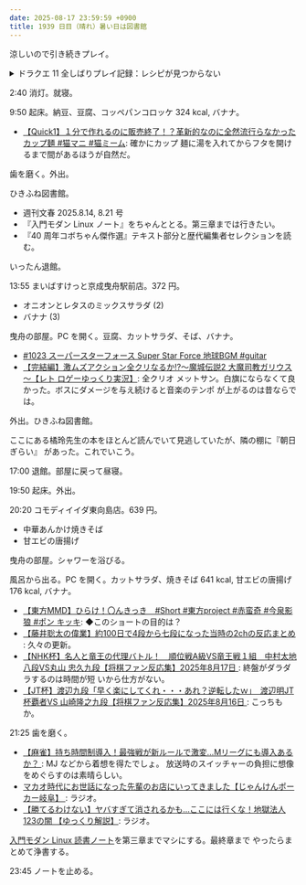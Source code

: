 ```yaml
---
date: 2025-08-17 23:59:59 +0900
title: 1939 日目（晴れ）暑い日は図書館
---
```


涼しいので引き続きプレイ。

<details><summary>ドラクエ 11 全しばりプレイ記録：レシピが見つからない</summary>
<p>現在未取得のレシピが三つあり、連武討魔行最終試練の報酬とネルセンの試練のコンプリート報酬というのはわかっている。
あと一つがどこから入手するものなのかを忘れている。</p>

<p>せんれきコマンドから回収済みのレシピ一覧を見ると、だいたい取得順に並んでいるらしい。
未取得項目前後のレシピを取得した場所からありかを推理できそうだが？</p>
</details>

2:40 消灯。就寝。

9:50 起床。納豆、豆腐、コッペパンコロッケ 324 kcal, バナナ。

* [【Quick1】１分で作れるのに販売終了！？革新的なのに全然流行らなかったカップ麺
  #猫マニ #猫ミーム](https://www.youtube.com/watch?v=Zit1kAPU1KU): 確かにカップ
  麺に湯を入れてからフタを開けるまで間があるほうが自然だ。

歯を磨く。外出。

ひきふね図書館。

* 週刊文春 2025.8.14, 8.21 号
* 『入門モダン Linux ノート』をちゃんととる。第三章までは行きたい。
* 『40 周年コボちゃん傑作選』テキスト部分と歴代編集者セレクションを読む。

いったん退館。

13:55 まいばすけっと京成曳舟駅前店。372 円。

* オニオンとレタスのミックスサラダ (2)
* バナナ (3)

曳舟の部屋。PC を開く。豆腐、カットサラダ、そば、バナナ。

* [#1023 スーパースターフォース Super Star Force 地球BGM #guitar
  ](https://www.youtube.com/shorts/ao1jZoeQN-M)
* [【完結編】激ムズアクション全クリなるか!?～魔城伝説2 大魔司教ガリウス～【レト
  ロゲーゆっくり実況】](https://www.youtube.com/watch?v=-yKvFIMyyXQ): 全クリオ
  メットサン。白旗にならなくて良かった。ボスにダメージを与え続けると音楽のテンポ
  が上がるのは昔ならでは。

外出。ひきふね図書館。

ここにある橘玲先生の本をほとんど読んでいて見逃していたが、隣の棚に『朝日ぎらい』
があった。これでいこう。

17:00 退館。部屋に戻って昼寝。

19:50 起床。外出。

20:20 コモディイイダ東向島店。639 円。

* 中華あんかけ焼きそば
* 甘エビの唐揚げ

曳舟の部屋。シャワーを浴びる。

風呂から出る。PC を開く。カットサラダ、焼きそば 641 kcal, 甘エビの唐揚げ 176
kcal, バナナ。

* [【東方MMD】ひらけ！〇んきっき　#Short #東方project #赤蛮奇 #今泉影狼 #ポン
  キッキ](https://www.youtube.com/shorts/uy5qAzq6O4o): ◆このショートの目的は？
* [【藤井聡太の偉業】約100日で4段から七段になった当時の2chの反応まとめ
  ](https://www.youtube.com/watch?v=NNDSKOo_S9g): 久々の更新。
* [【NHK杯】名人と竜王の代理バトル！　順位戦A級VS竜王戦１組　中村太地八段VS丸山
  忠久九段【将棋ファン反応集】2025年8月17日
  ](https://www.youtube.com/watch?v=EKq1ujg3cHU): 終盤がダラダラするのは時間が短
  いから仕方がない。
* [【JT杯】渡辺九段「早く楽にしてくれ・・・あれ？逆転したｗ」　渡辺明JT杯覇者VS
  山崎隆之九段【将棋ファン反応集】2025年8月16日
  ](https://www.youtube.com/watch?v=X6Hr9mX1Vfo): こっちもか。

21:25 歯を磨く。

* [【麻雀】持ち時間制導入！最強戦が新ルールで激変…Mリーグにも導入あるか？
  ](https://www.youtube.com/watch?v=PRn_gH-f56I): MJ などから着想を得たでしょ。
  放送時のスイッチャーの負担に想像をめぐらすのは素晴らしい。
* [マカオ時代にお世話になった先輩のお店にいってきました【じゃんけんポーカー岐阜】
  ](https://www.youtube.com/watch?v=SrTBJMKp-3w): ラジオ。
* [【勝てるわけない】ヤバすぎて消されるかも…ここには行くな！地獄法人123の闇
  【ゆっくり解説】](https://www.youtube.com/watch?v=j_dsSHhK3Z0): ラジオ。

[入門モダン Linux 読書ノート][modern-linux]を第三章までマシにする。最終章まで
やったらまとめて浄書する。

23:45 ノートを止める。

[modern-linux]: <https://gist.github.com/showa-yojyo/caf7c68a253184fd07ac5e78cf9270f8>
